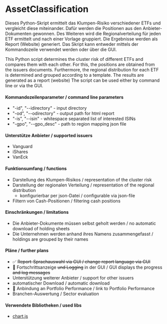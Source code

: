 # AssetClassification

Dieses Python-Skript ermittelt das Klumpen-Risiko verschiedener ETFs und vergleicht diese miteinander.
Dafür werden die Positionen aus den Anbieter-Dokumenten gewonnen.
Des Weiteren wird die Regionalverteilung für jeden ETF ermittelt und nach einer Vorlage gruppiert.
Die Ergebnisse werden als Report (Website) generiert. Das Skript kann entweder mittels der Kommandozeile verwendet
werden oder über die GUI.

This Python script determines the cluster risk of different ETFs and compares them with each other.
For this, the positions are obtained from the issuers documents.
Furthermore, the regional distribution for each ETF is determined and grouped according to a template.
The results are generated as a report (website)
The script can be used either by command line or via the GUI.

#### Kommandozeilenparameter / command line parameters

* "-id", "--idirectory" - input directory
* "-od", "--odirectory" - output path for html report
* "-is", "--isin" - whitespace separated list of interested ISINs
* "-gpo", "--gpo_desc" - path to region mapping json file

#### Unterstütze Anbieter / supported issuers

* Vanguard
* iShares
* VanEck

#### Funktionsumfang / functions

* Darstellung des Klumpen-Risikos / representation of the cluster risk
* Darstellung der regionalen Verteilung / representation of the regional distribution
    * konfigurierbar per json-Datei / configurable via json-file
* Filtern von Cash-Positionen / filtering cash positions

#### Einschränkungen / limitations

* Die Anbieter-Dokumente müssen selbst geholt werden / no automatic download of holding sheets
* Die Unternehmen werden anhand ihres Namens zusammengefasst / holdings are grouped by their names

#### Pläne / further plans

* :white_check_mark: ~~Report-Sprachauswahl via GUI / change report language via GUI~~
* :wrench: Fortschrittsanzeige ~~und Logging~~ in der GUI / GUI displays the progress ~~and log messages~~
* Unterstützung weiterer Anbieter / support for other issuers
* automatischer Download / automatic download
* :wrench: Anbindung an Portfolio Performance / link to Portfolio Performance
* Branchen-Auswertung / Sector evaluation

#### Verwendete Bibliotheken / used libs

* [chart.js](https://www.chartjs.org/)